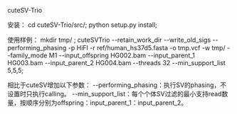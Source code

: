 cuteSV-Trio

安装：
cd cuteSV-Trio/src/;
python setup.py install;

使用样例：
mkdir tmp/ ;
cuteSVTrio --retain_work_dir --write_old_sigs --performing_phasing -p HiFI -r ref/human_hs37d5.fasta -o tmp.vcf -w tmp/ --family_mode M1 --input_offspring HG002.bam --input_parent_1 HG003.bam --input_parent_2 HG004.bam --threads 32 --min_support_list 5,5,5; 

相比于cuteSV增加以下参数：
--performing_phasing：执行SV的phasing，不设置时只执行calling。
--min_support_list：每个个体SV过滤的最小支持read数量，按顺序分别为offspring：input_parent_1：input_parent_2。